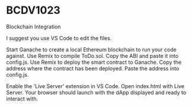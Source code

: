 # BCDV1023
Blockchain Integration

I suggest you use VS Code to edit the files.

Start Ganache to create a local Ethereum blockchain to run your code against.
Use Remix to compile ToDo.sol.
Copy the ABI and paste it into config.js.
Use Remix to deploy the smart contract to Ganache.
Copy the address where the contract has been deployed. Paste the address into config.js.

Enable the 'Live Server' extension in VS Code.
Open index.html with Live Server. Your browser should launch with the dApp displayed and ready to interact with.
